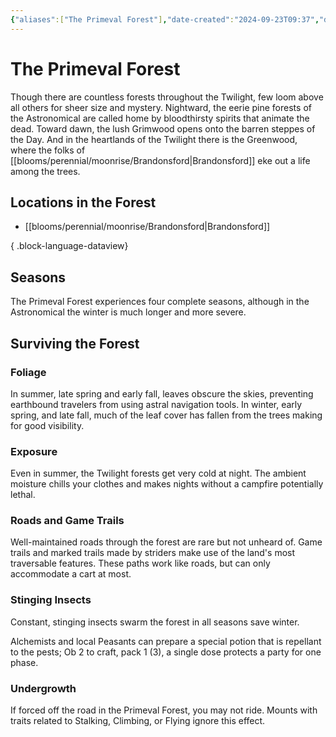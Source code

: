 ```yaml
---
{"aliases":["The Primeval Forest"],"date-created":"2024-09-23T09:37","date-modified":"2024-09-29T13:46","dg-publish":true,"tags":["moonrise","moonrise/place"],"title":"The Primeval Forest","dg-path":"moonrise/The Primeval Forest.md","permalink":"/moonrise/the-primeval-forest/","dgPassFrontmatter":true}
---
```



# The Primeval Forest

Though there are countless forests throughout the Twilight, few loom above all others for sheer size and mystery. Nightward, the eerie pine forests of the Astronomical are called home by bloodthirsty spirits that animate the dead. Toward dawn, the lush Grimwood opens onto the barren steppes of the Day. And in the heartlands of the Twilight there is the Greenwood, where the folks of [[blooms/perennial/moonrise/Brandonsford\|Brandonsford]] eke out a life among the trees.

## Locations in the Forest

- [[blooms/perennial/moonrise/Brandonsford\|Brandonsford]]

{ .block-language-dataview}

## Seasons

The Primeval Forest experiences four complete seasons, although in the Astronomical the winter is much longer and more severe.

## Surviving the Forest

### Foliage

In summer, late spring and early fall, leaves obscure the skies, preventing earthbound travelers from using astral navigation tools. In winter, early spring, and late fall, much of the leaf cover has fallen from the trees making for good visibility.

### Exposure

Even in summer, the Twilight forests get very cold at night. The ambient moisture chills your clothes and makes nights without a campfire potentially lethal.

### Roads and Game Trails

Well-maintained roads through the forest are rare but not unheard of. Game trails and marked trails made by striders make use of the land's most traversable features. These paths work like roads, but can only accommodate a cart at most.

### Stinging Insects

Constant, stinging insects swarm the forest in all seasons save winter.

Alchemists and local Peasants can prepare a special potion that is repellant to the pests; Ob 2 to craft, pack 1 (3), a single dose protects a party for one phase.

### Undergrowth

If forced off the road in the Primeval Forest, you may not ride. Mounts with traits related to Stalking, Climbing, or Flying ignore this effect.
